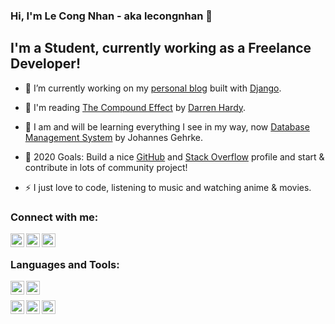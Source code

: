 ### Hi, I'm Le Cong Nhan - aka lecongnhan 👋


## I'm a Student, currently working as a Freelance Developer!

- 🔭 I’m currently working on my [personal blog](https://github.com/lecongnhan/lecongnhan-django-blog) built with [Django](https://www.djangoproject.com/).
- 📖 I'm reading [The Compound Effect](https://www.goodreads.com/book/show/9420697-the-compound-effect) by [Darren Hardy](https://darrenhardy.com/).
- 🌱 I am and will be learning everything I see in my way, now [Database Management System](https://github.com) by Johannes Gehrke.
- 🥅 2020 Goals: Build a nice [GitHub](https://github.com/lecongnhan) and [Stack Overflow](https://stackoverflow.com/users/13484014/) profile and start & contribute in lots of community project!

- ⚡ I just love to code, listening to music and watching anime & movies.

### Connect with me:

[<img align="left" alt="linkmez | Freelancer" width="22px" src="https://simpleicons.org/icons/freelancer.svg" />][Freelancer]
[<img align="left" alt="lecongnhan.293 | Facebook" width="22px" src="https://simpleicons.org/icons/facebook.svg" />][Facebook]
[<img align="left" alt="l13484014 | Stack Overflow" width="22px" src="https://simpleicons.org/icons/stackoverflow.svg" />][StackOverflow]

<br />

### Languages and Tools:

<img align="left" alt="C++" width="22px" src="https://simpleicons.org/icons/cplusplus.svg" />
<img align="left" alt="Python" width="22px" src="https://simpleicons.org/icons/python.svg" />

<br />

[<img align="left" alt="Visual Studio" width="22px" src="https://simpleicons.org/icons/visualstudio.svg" />][Visual Studio]
[<img align="left" alt="Visual Studio Code" width="22px" src="https://simpleicons.org/icons/visualstudiocode.svg" />][Visual Studio Code]
[<img align="left" alt="PyCharm" width="22px" src="https://simpleicons.org/icons/pycharm.svg" />][PyCharm]


[Freelancer]: https://www.vn.freelancer.com/u/Linkmez
[Facebook]: http://facebook.com/lecongnhan.293
[StackOverflow]: https://stackoverflow.com/users/13484014
[PyCharm]: https://www.jetbrains.com/pycharm/
[Visual Studio]: https://visualstudio.microsoft.com/
[Visual Studio Code]: https://code.visualstudio.com/
